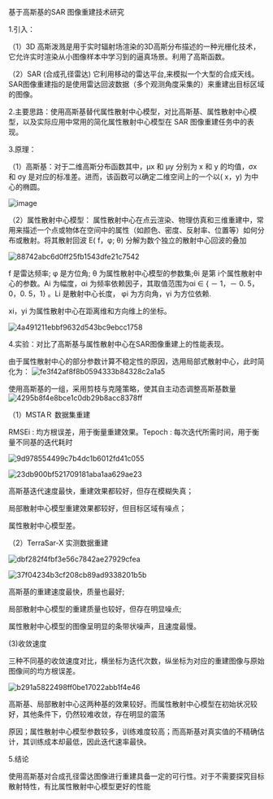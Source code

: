
基于高斯基的SAR 图像重建技术研究

1.引入：

（1）3D 高斯泼溅是用于实时辐射场渲染的3D高斯分布描述的一种光栅化技术，它允许实时渲染从小图像样本中学习到的逼真场景。利用了高斯函数。

（2）SAR (合成孔径雷达) 它利用移动的雷达平台,来模拟一个大型的合成天线。SAR图像重建指的是使用雷达回波数据（多个观测角度采集的）来重建出目标区域的图像。

2.主要思路：使用高斯基替代属性散射中心模型，对比高斯基、属性散射中心模型，以及实际应用中常用的简化属性散射中心模型在 SAR 图像重建任务中的表现。

3.原理：

（1）高斯基：对于二维高斯分布函数其中，μx 和 μy 分别为 x 和 y 的均值，σx 和 σy 是对应的标准差。进而，该函数可以确定二维空间上的一个以( x，y) 为中心的椭圆。

![image](https://github.com/user-attachments/assets/40a372c4-bf61-4c61-a4c6-e81787a66fb1)

（2）属性散射中心模型：
属性散射中心在点云渲染、物理仿真和三维重建中，常用来描述一个点或物体在空间中的属性（如颜色、密度、反射率、位置等）如何分布或散射。将其散射回波 E( f，φ; θ) 分解为数个独立的散射中心回波的叠加

![88742abc6d0ff25fb1543dfe21c7542](https://github.com/user-attachments/assets/342eeeb8-a0b1-4652-a08b-cf6939e4ddb1)

f 是雷达频率; φ 是方位角; θ 为属性散射中心模型的参数集;θi 是第 i个属性散射中心的参数。Ai 为幅度，αi 为频率依赖因子，其取值范围为αi ∈ { － 1，－ 0. 5，0，0. 5，1} 。Li 是散射中心长度，
φi 为方向角，γi 为方位依赖.

xi，yi 为属性散射中心在距离维和方向维上的坐标。

![4a491211ebbf9632d543bc9ebcc1758](https://github.com/user-attachments/assets/9f7eedc7-30ea-468c-bd94-ee05c3625eaa)


4.实验：对比了高斯基与属性散射中心在SAR图像重建上的性能表现。

由于属性散射中心的部分参数计算不稳定性的原因，选用局部式散射中心，此时简化为：
![fe3f42af8f8b0594333b84328c2a1a5](https://github.com/user-attachments/assets/7e187a7b-0f2c-4364-830b-531ed9f124fa)

使用高斯基的一组，采用剪枝与克隆策略，使其自主动态调整高斯基数量
![4295b8f4e8bce1c0db29b8acc8378ff](https://github.com/user-attachments/assets/b495cad9-8b9d-4aea-acc8-db203a980734)

（1）MSTAＲ 数据集重建

RMSEi : 均方根误差，用于衡量重建效果。Tepoch : 每次迭代所需时间，用于衡量不同基的迭代耗时

![9d978554499c7b4dc1b6012fd41c055](https://github.com/user-attachments/assets/838fd0a3-3165-4a43-a849-94141c139da3)

![23db900bf521709181aba1aa629ae23](https://github.com/user-attachments/assets/1c189451-e759-4140-be7f-65bed6a4858c)

高斯基迭代速度最快，重建效果都较好，但存在模糊失真；

局部散射中心模型重建效果都较好，但目标区域有噪点；

属性散射中心模型差。

（2）TerraSar-X 实测数据重建

![dbf282f4fbf3e56c7842ae27929cfea](https://github.com/user-attachments/assets/942483be-4fe6-4d10-8ad2-b28907321f28)

![37f04234b3cf208cb89ad9338201b5b](https://github.com/user-attachments/assets/a0ab1f47-48d7-4e34-92a8-7449ef3fb040)

高斯基的重建速度最快，质量也最好; 

局部散射中心模型的重建质量也较好，但存在明显噪点; 

属性散射中心模型的图像呈明显的条带状噪声，且速度最慢。


(3)收敛速度

三种不同基的收敛速度对比，横坐标为迭代次数，纵坐标为对应的重建图像与原始图像间的均方根误差。

![b291a5822498ff0be17022abb1f4e46](https://github.com/user-attachments/assets/d00e6d4a-42d6-4894-83ca-46c2d14545ba)

高斯基、局部散射中心这两种基的效果较好。而属性散射中心模型在初始状况较好，其他条件下，仍然较难收敛，存在明显的震荡

原因；属性散射中心模型参数较多，训练难度较高；而高斯基对真实值的不精确估计，其训练成本却最低，因此迭代速率最快。


5.结论

使用高斯基对合成孔径雷达图像进行重建具备一定的可行性。对于不需要探究目标散射特性，有比属性散射中心模型更好的性能
